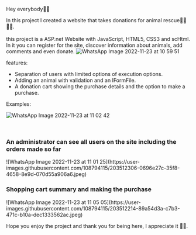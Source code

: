 Hey everybody👋🏼

In this project I created a website that takes donations for animal rescue🐧🐍🤟🏼.
<br><br>
this project is a ASP.net Website with JavaScript, HTML5, CSS3 and scHtml. <br>
In it you can register for the site, discover information about animals, add comments and even donate.
![WhatsApp Image 2022-11-23 at 10 59 51](https://user-images.githubusercontent.com/108794115/203512340-d412dafd-415e-4da6-9375-3d1849fbd645.jpeg)



features:
* Separation of users with limited options of execution options.
* Adding an animal with validation and an IFormFile.
* A donation cart showing the purchase details and the option to make a purchase.

Examples:


![WhatsApp Image 2022-11-23 at 11 02 42](https://user-images.githubusercontent.com/108794115/203512269-b57fe22b-9d32-4103-87d6-3d54cd885d37.jpeg)


<br>

<h3>An administrator can see all users on the site including the orders made so far</h3>
![WhatsApp Image 2022-11-23 at 11 01 25](https://user-images.githubusercontent.com/108794115/203512306-0696e27c-35f8-4658-8e9d-070d55a906a6.jpeg)


<br>

<h3>Shopping cart summary and making the purchase</h3>
![WhatsApp Image 2022-11-23 at 11 05 05](https://user-images.githubusercontent.com/108794115/203512214-89a54d3a-c7b3-471c-b10a-dec1333562ac.jpeg)


Hope you enjoy the project
and thank you for being here, I appreciate it 🤟🏽.
